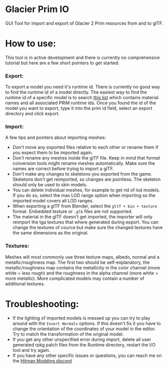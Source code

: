 # Glacier Prim IO
 GUI Tool for import and export of Glacier 2 Prim resources from and to glTF.

# How to use:

This tool is in active development and there is currently no comprehensive tutorial but here are a few short pointers to get started:
### Export:
To export a model you need it's runtime id. There is currently no good way to find the runtime id of a model directly. The easiest way to find the runtime id of a specific model is to search [this list](https://gist.github.com/pawREP/cd948ee8882f3e1d218a481f0167fd8f) which contains material names and all associated PRIM runtime ids.
Once you found the id of the model you want to export, type it into the prim id field, select an export directory and click export. 
### Import:
A few tips and pointers about importing meshes:
 - Don't move any exported files relative to each other or rename them if you expect them to be imported again.
 - Don't rename any meshes inside the glTF file. Keep in mind that format conversion tools might rename meshes automatically. Make sure the names are correct before trying to import a glTF.
 - Don't make any changes to skeletons you exported from the game. Skeletons don't get reimported, so changes are pointless. The skeleton should only be used to skin models.
 - You can delete individual meshes, for example to get rid of lod models. If you do so, select the max LOD range option when importing so the imported model covers all LOD ranges.
 - When exporting a glTF from Blender, select the `gltf + bin + texture` format. Embedded texture or `.glb` files are not supported. 
 - The material in the glTF doesn't get imported, the importer will only reimport the tga textures that where generated during export. You can change the textures of cource but make sure the changed textures have the same dimensions as the original.
 
### Textures:
Meshes will most commonly use three texture maps, albedo, normal and a metallic/roughness map. The first two should be self-explanatory, the metallic/roughness map contains the metallicity in the color channel (more white = less rough) and the roughness in the alpha channel (more white = more metallic).
More complicated models may contain a number of additional textures. 

# Troubleshooting:
 - If the lighting of imported models is messed up you can try to play around with the `Invert Normals` options. If this doesn't fix it you have to change the orientation of the coordinates of your model in the editor. Try to match the transformation of the original model.
 - If you get any other unspecified error during import, delete all user generated rpkg patch files from the Runtime directory, restart the I/O tool and try again. 
 - If you have any other specific issues or questions, you can reach me on the [Hitman Modding discord](https://discord.gg/hxPT9rf])
